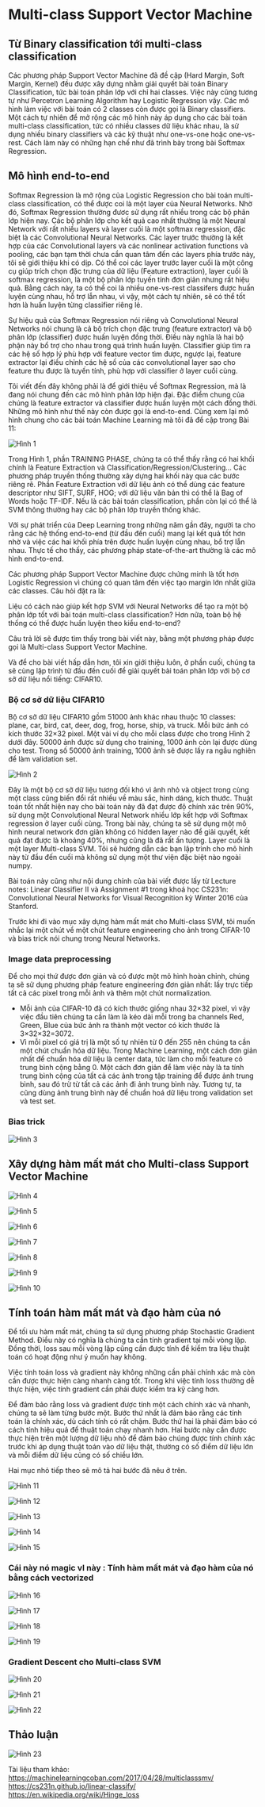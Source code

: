 # Multi-class Support Vector Machine

## Từ Binary classification tới multi-class classification

Các phương pháp Support Vector Machine đã đề cập (Hard Margin, Soft Margin, Kernel) đều được xây dựng nhằm giải quyết bài toán Binary Classification, tức bài toán phân lớp với chỉ hai classes. Việc này cũng tương tự như Percetron Learning Algorithm hay Logistic Regression vậy. Các mô hình làm việc với bài toán có 2 classes còn được gọi là Binary classifiers. Một cách tự nhiên để mở rộng các mô hình này áp dụng cho các bài toán multi-class classification, tức có nhiều classes dữ liệu khác nhau, là sử dụng nhiều binary classifiers và các kỹ thuật như one-vs-one hoặc one-vs-rest. Cách làm này có những hạn chế như đã trình bày trong bài Softmax Regression.

## Mô hình end-to-end

Softmax Regression là mở rộng của Logistic Regression cho bài toán multi-class classification, có thể được coi là một layer của Neural Networks. Nhờ đó, Softmax Regression thường đươc sử dụng rất nhiều trong các bộ phân lớp hiện nay. Các bộ phân lớp cho kết quả cao nhất thường là một Neural Network với rất nhiều layers và layer cuối là một softmax regression, đặc biệt là các Convolutional Neural Networks. Các layer trước thường là kết hợp của các Convolutional layers và các nonlinear activation functions và pooling, các bạn tạm thời chưa cần quan tâm đến các layers phía trước này, tôi sẽ giới thiệu khi có dịp. Có thể coi các layer trước layer cuối là một công cụ giúp trích chọn đặc trưng của dữ liệu (Feature extraction), layer cuối là softmax regression, là một bộ phân lớp tuyến tính đơn giản nhưng rất hiệu quả. Bằng cách này, ta có thể coi là nhiều one-vs-rest classifers được huấn luyện cùng nhau, hỗ trợ lẫn nhau, vì vậy, một cách tự nhiên, sẽ có thể tốt hơn là huấn luyện từng classifier riêng lẻ.

Sự hiệu quả của Softmax Regression nói riêng và Convolutional Neural Networks nói chung là cả bộ trích chọn đặc trưng (feature extractor) và bộ phân lớp (classifier) được huấn luyện đồng thời. Điều này nghĩa là hai bộ phận này bổ trợ cho nhau trong quá trình huấn luyện. Classifier giúp tìm ra các hệ số hợp lý phù hợp với feature vector tìm được, ngược lại, feature extractor lại điều chỉnh các hệ số của các convolutional layer sao cho feature thu được là tuyến tính, phù hợp với classifier ở layer cuối cùng.

Tôi viết đến đây không phải là để giới thiệu về Softmax Regression, mà là đang nói chung đến các mô hình phân lớp hiện đại. Đặc điểm chung của chúng là feature extractor và classifier được huấn luyện một cách đồng thời. Những mô hình như thế này còn được gọi là end-to-end. Cùng xem lại mô hình chung cho các bài toán Machine Learning mà tôi đã đề cập trong Bài 11:

![Hình 1](https://github.com/lacie-life/ML-basic/blob/master/Lesson-18/img/ML_models.png?raw=true)

Trong Hình 1, phần TRAINING PHASE, chúng ta có thể thấy rằng có hai khối chính là Feature Extraction và Classification/Regression/Clustering… Các phương pháp truyền thống thường xây dựng hai khối này qua các bước riêng rẽ. Phần Feature Extraction với dữ liệu ảnh có thể dùng các feature descriptor như SIFT, SURF, HOG; với dữ liệu văn bản thì có thể là Bag of Words hoặc TF-IDF. Nếu là các bài toán classification, phần còn lại có thể là SVM thông thường hay các bộ phân lớp truyền thống khác.

Với sự phát triển của Deep Learning trong những năm gần đây, người ta cho rằng các hệ thống end-to-end (từ đầu đến cuối) mang lại kết quả tốt hơn nhờ và việc các hai khối phía trên được huấn luyện cùng nhau, bổ trợ lẫn nhau. Thực tế cho thấy, các phương pháp state-of-the-art thường là các mô hình end-to-end.

Các phương pháp Support Vector Machine được chứng minh là tốt hơn Logistic Regression vì chúng có quan tâm đến việc tạo margin lớn nhất giữa các classes. Câu hỏi đặt ra là:

Liệu có cách nào giúp kết hợp SVM với Neural Networks để tạo ra một bộ phân lớp tốt với bài toán multi-class classification? Hơn nữa, toàn bộ hệ thống có thể được huấn luyện theo kiểu end-to-end?

Câu trả lời sẽ được tìm thấy trong bài viết này, bằng một phương pháp được gọi là Multi-class Support Vector Machine.

Và để cho bài viết hấp dẫn hơn, tôi xin giới thiệu luôn, ở phần cuối, chúng ta sẽ cùng lập trình từ đầu đến cuối để giải quyết bài toán phân lớp với bộ cơ sở dữ liệu nổi tiếng: CIFAR10.

### Bộ cơ sở dữ liệu CIFAR10

Bộ cơ sở dữ liệu CIFAR10 gồm 51000 ảnh khác nhau thuộc 10 classes: plane, car, bird, cat, deer, dog, frog, horse, ship, và truck. Mỗi bức ảnh có kích thước 32×32 pixel. Một vài ví dụ cho mỗi class được cho trong Hình 2 dưới đây. 50000 ảnh được sử dụng cho training, 1000 ảnh còn lại được dùng cho test. Trong số 50000 ảnh training, 1000 ảnh sẽ được lấy ra ngẫu nghiên để làm validation set.

![Hình 2](https://github.com/lacie-life/ML-basic/blob/master/Lesson-18/img/cifar.png?raw=true)

Đây là một bộ cơ sở dữ liệu tương đối khó vì ảnh nhỏ và object trong cùng một class cũng biến đổi rất nhiều về màu sắc, hình dáng, kích thước. Thuật toán tốt nhất hiện nay cho bài toán này đã đạt được độ chính xác trên 90%, sử dụng một Convolutional Neural Network nhiều lớp kết hợp với Softmax regression ở layer cuối cùng. Trong bài này, chúng ta sẽ sử dụng một mô hình neural network đơn giản không có hidden layer nào để giải quyết, kết quả đạt được là khoảng 40%, nhưng cũng là đã rất ấn tượng. Layer cuối là một layer Multi-class SVM. Tôi sẽ hướng dẫn các bạn lập trình cho mô hình này từ đầu đến cuối mà không sử dụng một thư viện đặc biệt nào ngoài numpy.

Bài toán này cũng như nội dung chính của bài viết được lấy từ Lecture notes: Linear Classifier II và Assignment #1 trong khoá học CS231n: Convolutional Neural Networks for Visual Recognition kỳ Winter 2016 của Stanford.

Trước khi đi vào mục xây dựng hàm mất mát cho Multi-class SVM, tôi muốn nhắc lại một chút về một chút feature engineering cho ảnh trong CIFAR-10 và bias trick nói chung trong Neural Networks.

### Image data preprocessing

Để cho mọi thứ được đơn giản và có được một mô hình hoàn chỉnh, chúng ta sẽ sử dụng phương pháp feature engineering đơn giản nhất: lấy trực tiếp tất cả các pixel trong mỗi ảnh và thêm một chút normalization.

+ Mỗi ảnh của CIFAR-10 đã có kích thước giống nhau 32×32 pixel, vì vậy việc đầu tiên chúng ta cần làm là kéo dài mỗi trong ba channels Red, Green, Blue của bức ảnh ra thành một vector có kích thước là 3×32×32=3072.
+ Vì mỗi pixel có giá trị là một số tự nhiên từ 0 đến 255 nên chúng ta cần một chút chuẩn hóa dữ liệu. Trong Machine Learning, một cách đơn giản nhất để chuẩn hóa dữ liệu là center data, tức làm cho mỗi feature có trung bình cộng bằng 0. Một cách đơn giản để làm việc này là ta tính trung bình cộng của tất cả các ảnh trong tập training để được ảnh trung bình, sau đó trừ từ tất cả các ảnh đi ảnh trung bình này. Tương tự, ta cũng dùng ảnh trung bình này để chuẩn hoá dữ liệu trong validation set và test set.

### Bias trick

![Hình 3](https://github.com/lacie-life/ML-basic/blob/master/Lesson-18/img/1.PNG?raw=true)

## Xây dựng hàm mất mát cho Multi-class Support Vector Machine

![Hình 4](https://github.com/lacie-life/ML-basic/blob/master/Lesson-18/img/2.PNG?raw=true)

![Hình 5](https://github.com/lacie-life/ML-basic/blob/master/Lesson-18/img/3.PNG?raw=true)

![Hình 6](https://github.com/lacie-life/ML-basic/blob/master/Lesson-18/img/4.PNG?raw=true)

![Hình 7](https://github.com/lacie-life/ML-basic/blob/master/Lesson-18/img/5.PNG?raw=true)

![Hình 8](https://github.com/lacie-life/ML-basic/blob/master/Lesson-18/img/6.PNG?raw=true)

![Hình 9](https://github.com/lacie-life/ML-basic/blob/master/Lesson-18/img/7.PNG?raw=true)

![Hình 10](https://github.com/lacie-life/ML-basic/blob/master/Lesson-18/img/8.PNG?raw=true)

## Tính toán hàm mất mát và đạo hàm của nó

Để tối ưu hàm mất mát, chúng ta sử dụng phương pháp Stochastic Gradient Method. Điều này có nghĩa là chúng ta cần tính gradient tại mỗi vòng lặp. Đồng thời, loss sau mỗi vòng lặp cũng cần được tính để kiểm tra liệu thuật toán có hoạt động như ý muốn hay không.

Việc tính toán loss và gradient này không những cần phải chính xác mà còn cần được thực hiện càng nhanh càng tốt. Trong khi việc tính loss thường dễ thực hiện, việc tính gradient cần phải được kiểm tra kỹ càng hơn.

Để đảm bảo rằng loss và gradient được tính một cách chính xác và nhanh, chúng ta sẽ làm từng bước một. Bước thứ nhất là đảm bảo rằng các tính toán là chính xác, dù cách tính có rất chậm. Bước thứ hai là phải đảm bảo có cách tính hiệu quả để thuật toán chạy nhanh hơn. Hai bước này cần được thực hiện trên một lượng dữ liệu nhỏ để đảm bảo chúng được tính chính xác trước khi áp dụng thuật toán vào dữ liệu thật, thường có số điểm dữ liệu lớn và mỗi điểm dữ liệu cũng có số chiều lớn.

Hai mục nhỏ tiếp theo sẽ mô tả hai bước đã nêu ở trên.

![Hình 11](https://github.com/lacie-life/ML-basic/blob/master/Lesson-18/img/9.PNG?raw=true)

![Hình 12](https://github.com/lacie-life/ML-basic/blob/master/Lesson-18/img/10.PNG?raw=true)

![Hình 13](https://github.com/lacie-life/ML-basic/blob/master/Lesson-18/img/11.PNG?raw=true)

![Hình 14](https://github.com/lacie-life/ML-basic/blob/master/Lesson-18/img/12.PNG?raw=true)

![Hình 15](https://github.com/lacie-life/ML-basic/blob/master/Lesson-18/img/13.PNG?raw=true)

### Cái này nó magic vl này : Tính hàm mất mát và đạo hàm của nó bằng cách vectorized

![Hình 16](https://github.com/lacie-life/ML-basic/blob/master/Lesson-18/img/14.PNG?raw=true)

![Hình 17](https://github.com/lacie-life/ML-basic/blob/master/Lesson-18/img/15.PNG?raw=true)

![Hình 18](https://github.com/lacie-life/ML-basic/blob/master/Lesson-18/img/16.PNG?raw=true)

![Hình 19](https://github.com/lacie-life/ML-basic/blob/master/Lesson-18/img/17.PNG?raw=true)

### Gradient Descent cho Multi-class SVM

![Hình 20](https://github.com/lacie-life/ML-basic/blob/master/Lesson-18/img/18.PNG?raw=true)

![Hình 21](https://github.com/lacie-life/ML-basic/blob/master/Lesson-18/img/19.PNG?raw=true)

![Hình 22](https://github.com/lacie-life/ML-basic/blob/master/Lesson-18/img/20.PNG?raw=true)

## Thảo luận

![Hình 23](https://github.com/lacie-life/ML-basic/blob/master/Lesson-18/img/21.PNG?raw=true)

Tài liệu tham khảo: 
https://machinelearningcoban.com/2017/04/28/multiclasssmv/
https://cs231n.github.io/linear-classify/
https://en.wikipedia.org/wiki/Hinge_loss